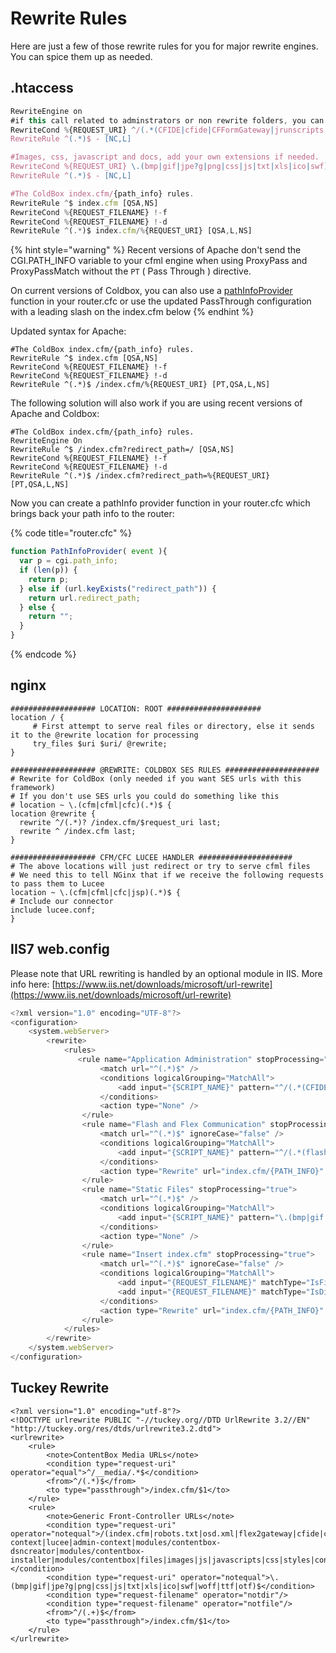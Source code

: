# Rewrite Rules

Here are just a few of those rewrite rules for you for major rewrite engines. You can spice them up as needed.

## .htaccess

```javascript
RewriteEngine on
#if this call related to adminstrators or non rewrite folders, you can add more here.
RewriteCond %{REQUEST_URI} ^/(.*(CFIDE|cfide|CFFormGateway|jrunscripts|railo-context|lucee|mapping-tag|fckeditor)).*$
RewriteRule ^(.*)$ - [NC,L]

#Images, css, javascript and docs, add your own extensions if needed.
RewriteCond %{REQUEST_URI} \.(bmp|gif|jpe?g|png|css|js|txt|xls|ico|swf)$
RewriteRule ^(.*)$ - [NC,L]

#The ColdBox index.cfm/{path_info} rules.
RewriteRule ^$ index.cfm [QSA,NS]
RewriteCond %{REQUEST_FILENAME} !-f
RewriteCond %{REQUEST_FILENAME} !-d
RewriteRule ^(.*)$ index.cfm/%{REQUEST_URI} [QSA,L,NS]
```

{% hint style="warning" %}
Recent versions of Apache don't send the CGI.PATH\_INFO variable to your cfml engine when using ProxyPass and ProxyPassMatch without the `PT` ( Pass Through ) directive.&#x20;

On current versions of Coldbox, you can also use a [pathInfoProvider](../pathinfo-providers.md) function in your router.cfc or use the updated PassThrough configuration with a leading slash on the index.cfm below
{% endhint %}

Updated syntax for Apache:

```
#The ColdBox index.cfm/{path_info} rules.
RewriteRule ^$ index.cfm [QSA,NS]
RewriteCond %{REQUEST_FILENAME} !-f
RewriteCond %{REQUEST_FILENAME} !-d
RewriteRule ^(.*)$ /index.cfm/%{REQUEST_URI} [PT,QSA,L,NS]
```

The following solution will also work if you are using recent versions of Apache and Coldbox:

```
#The ColdBox index.cfm/{path_info} rules.
RewriteEngine On
RewriteRule ^$ /index.cfm?redirect_path=/ [QSA,NS]
RewriteCond %{REQUEST_FILENAME} !-f
RewriteCond %{REQUEST_FILENAME} !-d
RewriteRule ^(.*)$ /index.cfm?redirect_path=%{REQUEST_URI} [PT,QSA,L,NS]
```

Now you can create a pathInfo provider function in your router.cfc which brings back your path info to the router:

{% code title="router.cfc" %}
```javascript
function PathInfoProvider( event ){
  var p = cgi.path_info;
  if (len(p)) {
    return p;
  } else if (url.keyExists("redirect_path")) {
    return url.redirect_path;
  } else {
    return "";
  }
}
```
{% endcode %}

## nginx

```
################### LOCATION: ROOT #####################
location / {
     # First attempt to serve real files or directory, else it sends it to the @rewrite location for processing
     try_files $uri $uri/ @rewrite;
}

################### @REWRITE: COLDBOX SES RULES #####################
# Rewrite for ColdBox (only needed if you want SES urls with this framework)
# If you don't use SES urls you could do something like this
# location ~ \.(cfm|cfml|cfc)(.*)$ {
location @rewrite {
  rewrite ^/(.*)? /index.cfm/$request_uri last;
  rewrite ^ /index.cfm last;
}

################### CFM/CFC LUCEE HANDLER #####################
# The above locations will just redirect or try to serve cfml files
# We need this to tell NGinx that if we receive the following requests to pass them to Lucee
location ~ \.(cfm|cfml|cfc|jsp)(.*)$ {
# Include our connector
include lucee.conf;
}
```

## IIS7 web.config

Please note that URL rewriting is handled by an optional module in IIS. More info here: [https://www.iis.net/downloads/microsoft/url-rewrite](https://www.iis.net/downloads/microsoft/url-rewrite)

```javascript
<?xml version="1.0" encoding="UTF-8"?>
<configuration>
    <system.webServer>
        <rewrite>
            <rules>
               <rule name="Application Administration" stopProcessing="true">
                    <match url="^(.*)$" />
                    <conditions logicalGrouping="MatchAll">
                        <add input="{SCRIPT_NAME}" pattern="^/(.*(CFIDE|cfide|CFFormGateway|jrunscripts|lucee|railo-context|fckeditor)).*$" ignoreCase="false" />
                    </conditions>
                    <action type="None" />
                </rule>
                <rule name="Flash and Flex Communication" stopProcessing="true">
                    <match url="^(.*)$" ignoreCase="false" />
                    <conditions logicalGrouping="MatchAll">
                        <add input="{SCRIPT_NAME}" pattern="^/(.*(flashservices|flex2gateway|flex-remoting)).*$" ignoreCase="false" />
                    </conditions>
                    <action type="Rewrite" url="index.cfm/{PATH_INFO}" appendQueryString="true" />
                </rule>
                <rule name="Static Files" stopProcessing="true">
                    <match url="^(.*)$" />
                    <conditions logicalGrouping="MatchAll">
                        <add input="{SCRIPT_NAME}" pattern="\.(bmp|gif|jpe?g|png|css|js|txt|pdf|doc|xls)$" ignoreCase="false" />
                    </conditions>
                    <action type="None" />
                </rule>
                <rule name="Insert index.cfm" stopProcessing="true">
                    <match url="^(.*)$" ignoreCase="false" />
                    <conditions logicalGrouping="MatchAll">
                        <add input="{REQUEST_FILENAME}" matchType="IsFile" negate="true" />
                        <add input="{REQUEST_FILENAME}" matchType="IsDirectory" negate="true" />
                    </conditions>
                    <action type="Rewrite" url="index.cfm/{PATH_INFO}" appendQueryString="true" />
                </rule>
            </rules>
        </rewrite>
    </system.webServer>
</configuration>
```

## Tuckey Rewrite

```
<?xml version="1.0" encoding="utf-8"?>
<!DOCTYPE urlrewrite PUBLIC "-//tuckey.org//DTD UrlRewrite 3.2//EN" "http://tuckey.org/res/dtds/urlrewrite3.2.dtd">
<urlrewrite>
    <rule>
        <note>ContentBox Media URLs</note>
        <condition type="request-uri" operator="equal">^/__media/.*$</condition>
        <from>^/(.*)$</from>
        <to type="passthrough">/index.cfm/$1</to>
    </rule>
    <rule>
        <note>Generic Front-Controller URLs</note>
        <condition type="request-uri" operator="notequal">/(index.cfm|robots.txt|osd.xml|flex2gateway|cfide|cfformgateway|railo-context|lucee|admin-context|modules/contentbox-dsncreator|modules/contentbox-installer|modules/contentbox|files|images|js|javascripts|css|styles|config).*</condition>
        <condition type="request-uri" operator="notequal">\.(bmp|gif|jpe?g|png|css|js|txt|xls|ico|swf|woff|ttf|otf)$</condition>
        <condition type="request-filename" operator="notdir"/>
        <condition type="request-filename" operator="notfile"/>
        <from>^/(.+)$</from>
        <to type="passthrough">/index.cfm/$1</to>
    </rule>
</urlrewrite>
```
